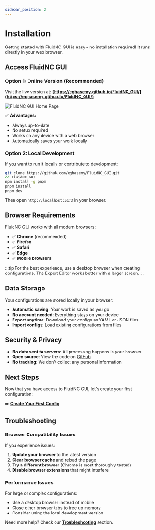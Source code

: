 ```yaml
---
sidebar_position: 2
---
```


# Installation

Getting started with FluidNC GUI is easy - no installation required! It runs directly in your web browser.

## Access FluidNC GUI

### Option 1: Online Version (Recommended)
Visit the live version at: **[https://eghasemy.github.io/FluidNC_GUI/](https://eghasemy.github.io/FluidNC_GUI/)**

![FluidNC GUI Home Page](/img/screenshots/docs-home-page.png)

✅ **Advantages:**
- Always up-to-date
- No setup required
- Works on any device with a web browser
- Automatically saves your work locally

### Option 2: Local Development
If you want to run it locally or contribute to development:

```bash
git clone https://github.com/eghasemy/FluidNC_GUI.git
cd FluidNC_GUI
npm install -g pnpm
pnpm install
pnpm dev
```

Then open `http://localhost:5173` in your browser.

## Browser Requirements

FluidNC GUI works with all modern browsers:

- ✅ **Chrome** (recommended)
- ✅ **Firefox**
- ✅ **Safari**
- ✅ **Edge**
- ✅ **Mobile browsers**

:::tip
For the best experience, use a desktop browser when creating configurations. The Expert Editor works better with a larger screen.
:::

## Data Storage

Your configurations are stored locally in your browser:

- **Automatic saving**: Your work is saved as you go
- **No account needed**: Everything stays on your device
- **Export anytime**: Download your configs as YAML or JSON files
- **Import configs**: Load existing configurations from files

## Security & Privacy

- **No data sent to servers**: All processing happens in your browser
- **Open source**: View the code on [GitHub](https://github.com/eghasemy/FluidNC_GUI)
- **No tracking**: We don't collect any personal information

## Next Steps

Now that you have access to FluidNC GUI, let's create your first configuration:

➡️ **[Create Your First Config](./first-config.md)**

## Troubleshooting

### Browser Compatibility Issues
If you experience issues:

1. **Update your browser** to the latest version
2. **Clear browser cache** and reload the page
3. **Try a different browser** (Chrome is most thoroughly tested)
4. **Disable browser extensions** that might interfere

### Performance Issues
For large or complex configurations:

- Use a desktop browser instead of mobile
- Close other browser tabs to free up memory
- Consider using the local development version

Need more help? Check our **[Troubleshooting](../troubleshooting/index.md)** section.